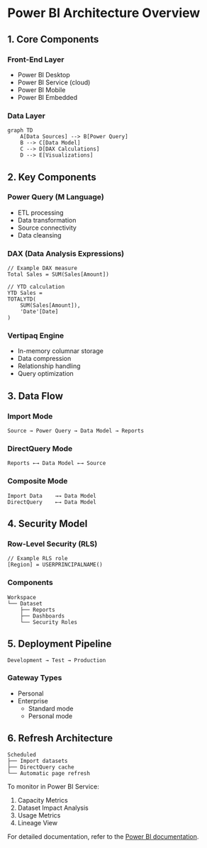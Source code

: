 # Power BI Architecture Overview

## 1. Core Components

### Front-End Layer
- Power BI Desktop
- Power BI Service (cloud)
- Power BI Mobile
- Power BI Embedded

### Data Layer
```mermaid
graph TD
    A[Data Sources] --> B[Power Query]
    B --> C[Data Model]
    C --> D[DAX Calculations]
    D --> E[Visualizations]
```

## 2. Key Components

### Power Query (M Language)
- ETL processing
- Data transformation
- Source connectivity
- Data cleansing

### DAX (Data Analysis Expressions)
```dax
// Example DAX measure
Total Sales = SUM(Sales[Amount])

// YTD calculation
YTD Sales = 
TOTALYTD(
    SUM(Sales[Amount]),
    'Date'[Date]
)
```

### Vertipaq Engine
- In-memory columnar storage
- Data compression
- Relationship handling
- Query optimization

## 3. Data Flow

### Import Mode
```
Source → Power Query → Data Model → Reports
```

### DirectQuery Mode
```
Reports ←→ Data Model ←→ Source
```

### Composite Mode
```
Import Data    →→ Data Model
DirectQuery    ←→ Data Model
```

## 4. Security Model

### Row-Level Security (RLS)
```dax
// Example RLS role
[Region] = USERPRINCIPALNAME()
```

### Components
```
Workspace
└── Dataset
    ├── Reports
    ├── Dashboards
    └── Security Roles
```

## 5. Deployment Pipeline

```
Development → Test → Production
```

### Gateway Types
- Personal
- Enterprise
  - Standard mode
  - Personal mode

## 6. Refresh Architecture
```
Scheduled
├── Import datasets
├── DirectQuery cache
└── Automatic page refresh
```

To monitor in Power BI Service:
1. Capacity Metrics
2. Dataset Impact Analysis
3. Usage Metrics
4. Lineage View

For detailed documentation, refer to the [Power BI documentation](https://docs.microsoft.com/en-us/power-bi/).
